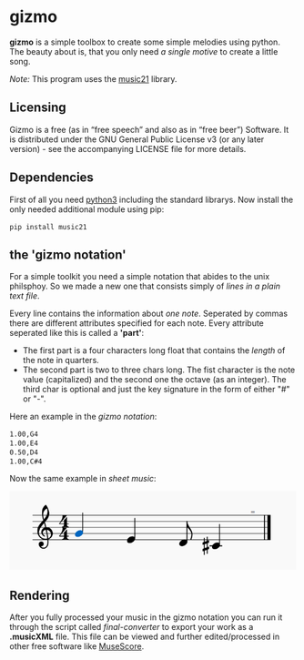 # gizmo
**gizmo** is a simple toolbox to create some simple melodies using python. The beauty about is, that you only need *a single motive* to create a little song.

*Note:* This program uses the [music21](https://github.com/cuthbertLab/music21) library.

## Licensing

Gizmo is a free (as in “free speech” and also as in “free beer”) Software. It is distributed under the GNU General Public License v3 (or any later version) - see the accompanying LICENSE file for more details.

## Dependencies
First of all you need [python3](https://www.python.org/downloads/) including the standard librarys. Now install the only needed additional module using pip:

	pip install music21

## the 'gizmo notation'
For a simple toolkit you need a simple notation that abides to the unix philsphoy. So we made a new one that consists simply of *lines in a plain text file*.

Every line contains the information about *one note*. Seperated by commas there are different attributes specified for each note. Every attribute seperated like this is called a **'part'**:

- The first part is a four characters long float that contains the *length* of the note in quarters.
- The second part is two to three chars long. The fist character is the note value (capitalized) and the second one the octave (as an integer). The third char is optional and just the key signature in the form of either "#" or "-".

Here an example in the *gizmo notation*:

	1.00,G4
	1.00,E4
	0.50,D4
	1.00,C#4

Now the same example in *sheet music*:

![](media/readme-example.png)

## Rendering
After you fully processed your music in the gizmo notation you can run it through the script called *final-converter* to export your work as a **.musicXML** file. This file can be viewed and further edited/processed in other free software like [MuseScore](https://github.com/musescore/MuseScore).
